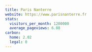 ```yaml
---
title: Paris Nanterre
website: https://www.parisnanterre.fr
stats:
  visitors_per_month: 1200000
  average_pageviews: 6.08
carbon:
  home: 2.02
  legal: 0
---
```

